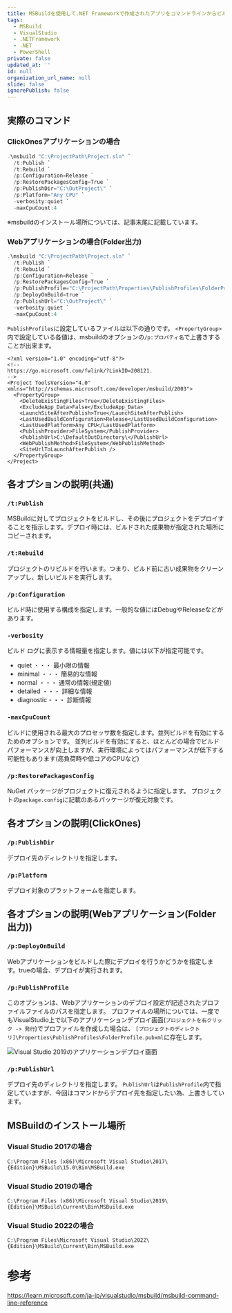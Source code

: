 ```yaml
---
title: MSBuildを使用して.NET Frameworkで作成されたアプリをコマンドラインからビルド&デプロイする
tags:
  - MSBuild
  - VisualStudio
  - .NETFramework
  - .NET
  - PowerShell
private: false
updated_at: ''
id: null
organization_url_name: null
slide: false
ignorePublish: false
---
```


## 実際のコマンド

### ClickOnesアプリケーションの場合

```powershell
.\msbuild "C:\ProjectPath\Project.sln" `
  /t:Publish `
  /t:Rebuild `
  /p:Configuration=Release `
  /p:RestorePackagesConfig=True `
  /p:PublishDir="C:\OutProject\" `
  /p:Platform="Any CPU" `
  -verbosity:quiet `
  -maxCpuCount:4
```
※msbuildのインストール場所については、記事末尾に記載しています。

### Webアプリケーションの場合(Folder出力)

```powershell
.\msbuild "C:\ProjectPath\Project.sln" `
  /t:Publish `
  /t:Rebuild `
  /p:Configuration=Release `
  /p:RestorePackagesConfig=True `
  /p:PublishProfile="C:\ProjectPath\Properties\PublishProfiles\FolderProfile.pubxml" `
  /p:DeployOnBuild=true `
  /p:PublishUrl="C:\OutProject\" `
  -verbosity:quiet `
  -maxCpuCount:4
```

`PublishProfiles`に設定しているファイルは以下の通りです。
`<PropertyGroup>`内で設定している各値は、msbuildのオプションの`/p:プロパティ名`で上書きすることが出来ます。

```xml:\Properties\PublishProfiles\FolderProfile.pubxml
<?xml version="1.0" encoding="utf-8"?>
<!--
https://go.microsoft.com/fwlink/?LinkID=208121.
-->
<Project ToolsVersion="4.0" xmlns="http://schemas.microsoft.com/developer/msbuild/2003">
  <PropertyGroup>
    <DeleteExistingFiles>True</DeleteExistingFiles>
    <ExcludeApp_Data>False</ExcludeApp_Data>
    <LaunchSiteAfterPublish>True</LaunchSiteAfterPublish>
    <LastUsedBuildConfiguration>Release</LastUsedBuildConfiguration>
    <LastUsedPlatform>Any CPU</LastUsedPlatform>
    <PublishProvider>FileSystem</PublishProvider>
    <PublishUrl>C:\DefaultOutDirectory\</PublishUrl>
    <WebPublishMethod>FileSystem</WebPublishMethod>
    <SiteUrlToLaunchAfterPublish />
  </PropertyGroup>
</Project>
```

## 各オプションの説明(共通)

### `/t:Publish`

MSBuildに対してプロジェクトをビルドし、その後にプロジェクトをデプロイすることを指示します。デプロイ時には、ビルドされた成果物が指定された場所にコピーされます。

### `/t:Rebuild`

プロジェクトのリビルドを行います。つまり、ビルド前に古い成果物をクリーンアップし、新しいビルドを実行します。

### `/p:Configuration`

ビルド時に使用する構成を指定します。一般的な値にはDebugやReleaseなどがあります。

### `-verbosity`

ビルド ログに表示する情報量を指定します。値には以下が指定可能です。
- quiet     ・・・  最小限の情報
- minimal   ・・・  簡易的な情報
- normal    ・・・  通常の情報(規定値)
- detailed  ・・・  詳細な情報
- diagnostic・・・  診断情報

### `-maxCpuCount`

ビルドに使用される最大のプロセッサ数を指定します。並列ビルドを有効にするためのオプションです。
並列ビルドを有効にすると、ほとんどの場合でビルドパフォーマンスが向上しますが、実行環境によってはパフォーマンスが低下する可能性もあります(高負荷時や低コアのCPUなど)

### `/p:RestorePackagesConfig`

NuGet パッケージがプロジェクトに復元されるように指定します。
プロジェクトの`package.config`に記載のあるパッケージが復元対象です。

## 各オプションの説明(ClickOnes)


### `/p:PublishDir`

デプロイ先のディレクトリを指定します。

### `/p:Platform`

デプロイ対象のプラットフォームを指定します。


## 各オプションの説明(Webアプリケーション(Folder出力))


### `/p:DeployOnBuild`

Webアプリケーションをビルドした際にデプロイを行うかどうかを指定します。trueの場合、デプロイが実行されます。

### `/p:PublishProfile`

このオプションは、Webアプリケーションのデプロイ設定が記述されたプロファイルファイルのパスを指定します。
プロファイルの場所については、一度でもVisualStudio上で以下のアプリケーションデプロイ画面(`プロジェクトを右クリック -> 発行`)でプロファイルを作成した場合は、
`[プロジェクトのディレクトリ]\Properties\PublishProfiles\FolderProfile.pubxml`に存在します。


![Visual Studio 2019のアプリケーションデプロイ画面](https://qiita-image-store.s3.ap-northeast-1.amazonaws.com/0/243130/ea3bae4c-b296-a2e4-051f-20a7ea9c2dfa.png)

### `/p:PublishUrl`

デプロイ先のディレクトリを指定します。
`PublishUrl`は`PublishProfile`内で指定していますが、今回はコマンドからデプロイ先を指定したい為、上書きしています。


## MSBuildのインストール場所

### Visual Studio 2017の場合

`C:\Program Files (x86)\Microsoft Visual Studio\2017\{Edition}\MSBuild\15.0\Bin\MSBuild.exe`

### Visual Studio 2019の場合

`C:\Program Files (x86)\Microsoft Visual Studio\2019\{Edition}\MSBuild\Current\Bin\MSBuild.exe`

### Visual Studio 2022の場合

`C:\Program Files\Microsoft Visual Studio\2022\{Edition}\MSBuild\Current\Bin\MSBuild.exe`






# 参考

https://learn.microsoft.com/ja-jp/visualstudio/msbuild/msbuild-command-line-reference